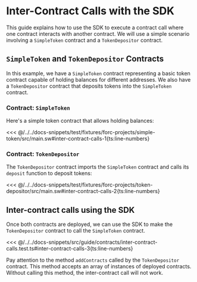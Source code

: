 # Inter-Contract Calls with the SDK

This guide explains how to use the SDK to execute a contract call where one contract interacts with another contract. We will use a simple scenario involving a `SimpleToken` contract and a `TokenDepositor` contract.

## `SimpleToken` and `TokenDepositor` Contracts

In this example, we have a `SimpleToken` contract representing a basic token contract capable of holding balances for different addresses. We also have a `TokenDepositor` contract that deposits tokens into the `SimpleToken` contract.

### Contract: `SimpleToken`

Here's a simple token contract that allows holding balances:

<<< @/../../docs-snippets/test/fixtures/forc-projects/simple-token/src/main.sw#inter-contract-calls-1{ts:line-numbers}

### Contract: `TokenDepositor`

The `TokenDepositor` contract imports the `SimpleToken` contract and calls its `deposit` function to deposit tokens:

<<< @/../../docs-snippets/test/fixtures/forc-projects/token-depositor/src/main.sw#inter-contract-calls-2{ts:line-numbers}

## Inter-contract calls using the SDK

Once both contracts are deployed, we can use the SDK to make the `TokenDepositor` contract to call the `SimpleToken` contract.

<<< @/../../docs-snippets/src/guide/contracts/inter-contract-calls.test.ts#inter-contract-calls-3{ts:line-numbers}

Pay attention to the method `addContracts` called by the `TokenDepositor` contract. This method accepts an array of instances of deployed contracts. Without calling this method, the inter-contract call will not work.
